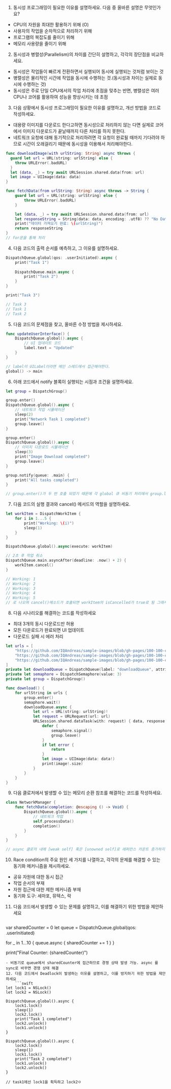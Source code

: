 1.  동시성 프로그래밍이 필요한 이유를 설명하세요. 다음 중 올바른 설명은 무엇인가요?
- CPU의 자원을 최대한 활용하기 위해 (O)
- 사용자의 작업을 순차적으로 처리하기 위해
- 프로그램의 복잡도를 줄이기 위해
- 메모리 사용량을 줄이기 위해
2. 동시성과 병렬성(Parallelism)의 차이를 간단히 설명하고, 각각의 장단점을 비교하세요.
- 동시성은 작업들이 빠르게 전환하면서 실행되어 동시에 실행되는 것처럼 보이는 것
- 병렬성은 물리적인 시간에 작업을 동시에 수행하는 것.(동시성과 차이는 실제로 동시에 수행하는 것)
- 동시성은 주로 단일 CPU에서의 작업 처리에 초점을 맞추는 반면, 병렬성은 여러 CPU나 코어를 활용하여 성능을 향상시키는 데 초점
3. 다음 상황에서 동시성 프로그래밍이 필요한 이유를 설명하고, 개선 방법을 코드로 작성하세요.
- 대용량 이미지를 다운로드 한다고하면 동시성으로 처리하지 않는 다면 실제로 코어에서 이미지 다운로드가 끝날때까지 다른 처리를 하지 못한다.
- 네트워크 요청에 대해 동기적으로 처리하려면 각 요청이 완료될 때까지 기다려야 하므로 시간이 오래걸리기 때문에 동시성을 이용해서 처리해야한다.
```swift
func downloadImage(with urlString: String) async throws {
  guard let url = URL(string: urlString) else {
    throw URLError(.badURL)
  }
  let (data, _) = try await URLSession.shared.data(from: url)
  let image = UIImage(data: data)
}

func fetchData(from urlString: String) async throws -> String {
    guard let url = URL(string: urlString) else {
        throw URLError(.badURL)
    }

    let (data, _) = try await URLSession.shared.data(from: url)
    let responseString = String(data: data, encoding: .utf8) ?? "No Data"
    print("데이터 가져오기 완료: \(urlString)")
    return responseString
}
// for문을 통해 처리
```
4. 다음 코드의 출력 순서를 예측하고, 그 이유를 설명하세요.
```swift
DispatchQueue.global(qos: .userInitiated).async {
    print("Task 1")
    
    DispatchQueue.main.async {
        print("Task 2")
    }
}

print("Task 3")

// Task 3
// Task 1
// Task 2
```
5. 다음 코드의 문제점을 찾고, 올바른 수정 방법을 제시하세요.
```swift
func updateUserInterface() {
    DispatchQueue.global().async {
        // UI 업데이트 코드
        label.text = "Updated"
    }
}

// label이 UILabel이라면 메인 스레드에서 접근해야한다.
global() -> main
```
6. 아래 코드에서 notify 블록이 실행되는 시점과 조건을 설명하세요.
```swift
let group = DispatchGroup()

group.enter()
DispatchQueue.global().async {
    // 네트워크 작업 시뮬레이션
    sleep(2)
    print("Network Task 1 completed")
    group.leave()
}

group.enter()
DispatchQueue.global().async {
    // 이미지 다운로드 시뮬레이션
    sleep(3)
    print("Image Download completed")
    group.leave()
}

group.notify(queue: .main) {
    print("All tasks completed")
}

// group.enter()가 두 번 호출 되었기 때문에 각 global 큐 비동기 처리에서 group.leave()가 두 번 모두 호출 될 떄 notify 블록이 실행될 것이다.
```
7. 다음 코드의 실행 결과와 cancel() 메서드의 역할을 설명하세요.
```swift
let workItem = DispatchWorkItem {
    for i in 1...5 {
        print("Working: \(i)")
        sleep(1)
    }
}

DispatchQueue.global().async(execute: workItem)

// 2초 후 작업 취소
DispatchQueue.main.asyncAfter(deadline: .now() + 2) {
    workItem.cancel()
}

// Working: 1
// Working: 2
// Working: 3
// Working: 4
// Working: 5
// 로 나오며 cancel()메소드가 호출되면 workItem의 isCancelled가 true로 됨 그래서 for문 내에서 workItem.isCancelled를 체크하여서 break 해야함.
```
8. 다음 시나리오를 해결하는 코드를 작성하세요
- 최대 3개의 동시 다운로드만 허용
- 모든 다운로드가 완료되면 UI 업데이트
- 다운로드 실패 시 에러 처리
```swift
let urls = [
    "https://github.com/IQAndreas/sample-images/blob/gh-pages/100-100-color/00.jpg?raw=true",
    "https://github.com/IQAndreas/sample-images/blob/gh-pages/100-100-color/01.jpg?raw=true",
    "https://github.com/IQAndreas/sample-images/blob/gh-pages/100-100-color/02.jpg?raw=true"
]
private let downloadQueue = DispatchQueue(label: "downloadQueue", attributes: .concurrent)
private let semaphore = DispatchSemaphore(value: 3)
private let group = DispatchGroup()

func download() {
    for urlString in urls {
        group.enter()
        semaphore.wait()
        downloadQueue.async {
            let url = URL(string: urlString)!
            let request = URLRequest(url: url)
            URLSession.shared.dataTask(with: request) { data, response, error in
                defer {
                    semaphore.signal()
                    group.leave()
                }
                if let error {
                    return
                }
                let image = UIImage(data: data!)
                print(image!.size)
            }
        }
    }
}
```
9. 다음 클로저에서 발생할 수 있는 메모리 순환 참조를 해결하는 코드를 작성하세요.
```swift
class NetworkManager {
    func fetchData(completion: @escaping () -> Void) {
        DispatchQueue.global().async {
            // 네트워크 작업
            self.processData()
            completion()
        }
    }
}

// async 클로저 내에 [weak self] 혹은 [unowned self]로 레퍼런스 카운트 증가하지 않도록 적용
```

10. Race condition의 주요 원인 세 가지를 나열하고, 각각의 문제를 해결할 수 있는 동기화 메커니즘을 제시하세요.
- 공유 자원에 대한 동시 접근
- 작업 순서의 부재
- 자원 접근에 대한 제한 메커니즘 부재
- 동기화 도구: 세마포, 뮤텍스, 락

11. 다음 코드에서 발생할 수 있는 문제를 설명하고, 이를 해결하기 위한 방법을 제안하세요
    ```swift
var sharedCounter = 0
let queue = DispatchQueue.global(qos: .userInitiated)

for _ in 1...10 {
    queue.async {
        sharedCounter += 1
    }
}

print("Final Counter: \(sharedCounter)")
```
- 비동기로 queue에서 sharedCounter에 접근하므로 경쟁 상태 발생 가능. async 를 sync로 바꾸면 경쟁 상태 해결
12. 다음 코드에서 Deadlock이 발생하는 이유를 설명하고, 이를 방지하기 위한 방법을 제안하세요
    ```swift
let lock1 = NSLock()
let lock2 = NSLock()

DispatchQueue.global().async {
    lock1.lock()
    sleep(1)
    lock2.lock()
    print("Task 1 completed")
    lock2.unlock()
    lock1.unlock()
}

DispatchQueue.global().async {
    lock2.lock()
    sleep(1)
    lock1.lock()
    print("Task 2 completed")
    lock1.unlock()
    lock2.unlock()
}

// task1에선 lock1을 획득하고 lock2ㅇ
```
